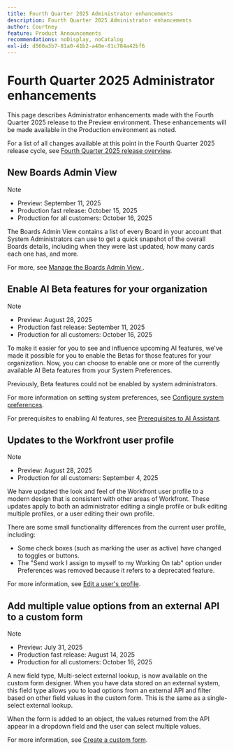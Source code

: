 ```yaml
---
title: Fourth Quarter 2025 Administrator enhancements
description: Fourth Quarter 2025 Administrator enhancements
author: Courtney
feature: Product Announcements
recommendations: noDisplay, noCatalog
exl-id: d560a3b7-81a0-41b2-a40e-81c784a42bf6
---
```

# Fourth Quarter 2025 Administrator enhancements

This page describes Administrator enhancements made with the Fourth Quarter 2025 release to the Preview environment. These enhancements will be made available in the Production environment as noted.

For a list of all changes available at this point in the Fourth Quarter 2025 release cycle, see [Fourth Quarter 2025 release overview](/help/quicksilver/product-announcements/product-releases/25-q4-release-activity/25-q4-release-overview.md).

## New Boards Admin View

>[!NOTE]
>
>* Preview: September 11, 2025
>* Production fast release: October 15, 2025
>* Production for all customers: October 16, 2025

The Boards Admin View contains a list of every Board in your account that System Administrators can use to get a quick snapshot of the overall Boards details, including when they were last updated, how many cards each one has, and more.

For more, see [Manage the Boards Admin View ](/help/quicksilver/agile/get-started-with-boards/manage-boards-admin-view.md).

## Enable AI Beta features for your organization

>[!NOTE]
>
>* Preview: August 28, 2025
>* Production fast release: September 11, 2025
>* Production for all customers: October 16, 2025

To make it easier for you to see and influence upcoming AI features, we've made it possible for you to enable the Betas for those features for your organization. Now, you can choose to enable one or more of the currently available AI Beta features from your System Preferences.

Previously, Beta features could not be enabled by system administrators.

For more information on setting system preferences, see [Configure system preferences](/help/quicksilver/administration-and-setup/manage-workfront/security/configure-security-preferences.md).

For prerequisites to enabling AI features, see [Prerequisites to AI Assistant](/help/quicksilver/workfront-basics/ai-assistant/ai-assistant-overview.md#prerequisites-to-ai-assistant).

## Updates to the Workfront user profile

>[!NOTE]
>
>* Preview: August 28, 2025
>* Production for all customers: September 4, 2025

We have updated the look and feel of the Workfront user profile to a modern design that is consistent with other areas of Workfront. These updates apply to both an administrator editing a single profile or bulk editing multiple profiles, or a user editing their own profile.

There are some small functionality differences from the current user profile, including:

* Some check boxes (such as marking the user as active) have changed to toggles or buttons.
* The "Send work I assign to myself to my Working On tab" option under Preferences was removed because it refers to a deprecated feature.

For more information, see [Edit a user's profile](/help/quicksilver/administration-and-setup/add-users/create-and-manage-users/edit-a-users-profile.md).

## Add multiple value options from an external API to a custom form

>[!NOTE]
>
>* Preview: July 31, 2025
>* Production fast release: August 14, 2025
>* Production for all customers: October 16, 2025

A new field type, Multi-select external lookup, is now available on the custom form designer. When you have data stored on an external system, this field type allows you to load options from an external API and filter based on other field values in the custom form. This is the same as a single-select external lookup.

When the form is added to an object, the values returned from the API appear in a dropdown field and the user can select multiple values.

For more information, see [Create a custom form](/help/quicksilver/administration-and-setup/customize-workfront/create-manage-custom-forms/form-designer/design-a-form/design-a-form.md).
